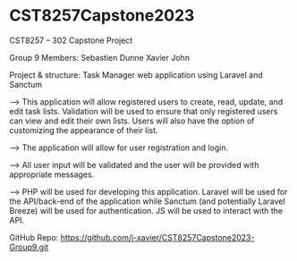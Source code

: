 # CST8257Capstone2023

CST8257 – 302
Capstone Project

Group 9							Members:	Sebastien Dunne
										Xavier John

Project & structure: Task Manager web application using Laravel and Sanctum

--> This application will allow registered users to create, read, update, and edit task lists. Validation will be used to ensure that only registered users can view and edit their own lists. Users will also have the option of customizing the appearance of their list.

--> The application will allow for user registration and login.

--> All user input will be validated and the user will be provided with appropriate messages.

--> PHP will be used for developing this application. Laravel will be used for the API/back-end of the application while Sanctum (and potentially Laravel Breeze) will be used for authentication. JS will be used to interact with the API.

GitHub Repo: https://github.com/j-xavier/CST8257Capstone2023-Group9.git


